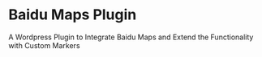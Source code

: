 Baidu Maps Plugin
=================

A Wordpress Plugin to Integrate Baidu Maps and Extend the Functionality with Custom Markers
